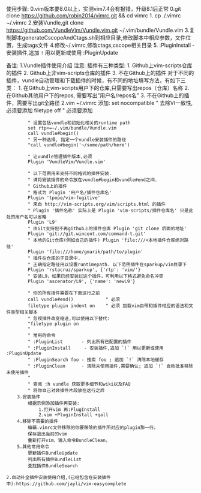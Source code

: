 使用步骤:
    0.vim版本要8.0以上，实测vim7.4会有报错，升级8.1后正常
    0.git clone https://github.com/robin2014/vimrc.git && cd vimrc
    1. cp ./.vimrc ~/.vimrc
    2.安装Vundle,git clone https://github.com/VundleVim/Vundle.vim.git ~/.vim/bundle/Vundle.vim
    3.复制脚本generateCscopeAndCtags.sh到相应目录,修改脚本中相应参数，文件位置，生成tags文件
    4.修改~/.vimrc,修改ctags,cscope相关目录
    5. :PluginInstall     - 安装插件,追加 `!` 用以更新或使用 :PluginUpdate

备注:
    1.Vundle插件使用介绍
        注意:
        插件有三种类型:
            1. Github上vim-scripts仓库的插件
            2. Github上非vim-scripts仓库的插件
            3. 不在Github上的插件
            对于不同的插件，vundle自动管理和下载插件的时候，有不同的地址填写方法，有如下三类：
            1. 在Github上vim-scripts用户下的仓库,只需要写出repos（仓库）名称
            2. 在Github其他用户下的repos, 需要写出”用户名/repos名”
            3. 不在Github上的插件，需要写出git全路径
        2.vim ~/.vimrc
        添加:
            set nocompatible              " 去除VI一致性,必须要添加
            filetype off                  " 必须要添加
            
            " 设置包括vundle和初始化相关的runtime path
            set rtp+=~/.vim/bundle/Vundle.vim
            call vundle#begin()
            " 另一种选择, 指定一个vundle安装插件的路径
            "call vundle#begin('~/some/path/here')
            
            " 让vundle管理插件版本,必须
            Plugin 'VundleVim/Vundle.vim'
            
            " 以下范例用来支持不同格式的插件安装.
            " 请将安装插件的命令放在vundle#begin和vundle#end之间.
            " Github上的插件
            " 格式为 Plugin '用户名/插件仓库名'
            Plugin 'tpope/vim-fugitive'
            " 来自 http://vim-scripts.org/vim/scripts.html 的插件
            " Plugin '插件名称' 实际上是 Plugin 'vim-scripts/插件仓库名' 只是此处的用户名可以省略
            Plugin 'L9'
            " 由Git支持但不再github上的插件仓库 Plugin 'git clone 后面的地址'
            Plugin 'git://git.wincent.com/command-t.git'
            " 本地的Git仓库(例如自己的插件) Plugin 'file:///+本地插件仓库绝对路径'
            Plugin 'file:///home/gmarik/path/to/plugin'
            " 插件在仓库的子目录中.
            " 正确指定路径用以设置runtimepath. 以下范例插件在sparkup/vim目录下
            Plugin 'rstacruz/sparkup', {'rtp': 'vim/'}
            " 安装L9，如果已经安装过这个插件，可利用以下格式避免命名冲突
            Plugin 'ascenator/L9', {'name': 'newL9'}
            
            " 你的所有插件需要在下面这行之前
            call vundle#end()            " 必须
            filetype plugin indent on    " 必须 加载vim自带和插件相应的语法和文件类型相关脚本
            " 忽视插件改变缩进,可以使用以下替代:
            "filetype plugin on
            "
            " 常用的命令
            " :PluginList       - 列出所有已配置的插件
            " :PluginInstall     - 安装插件,追加 `!` 用以更新或使用 :PluginUpdate
            " :PluginSearch foo - 搜索 foo ; 追加 `!` 清除本地缓存
            " :PluginClean      - 清除未使用插件,需要确认; 追加 `!` 自动批准移除未使用插件
            "
            " 查阅 :h vundle 获取更多细节和wiki以及FAQ
            " 将你自己对非插件片段放在这行之后
        3.安装插件
            根据示例添加插件再安装:
                1.打开vim 再:PlugInstall
                2.vim +PluginInstall +qall
        4.移除不需要的插件
            编辑.vimrc文件移除的你要移除的插件所对应的plugin那一行。
            保存退出当前的vim
            重新打开vim，输入命令BundleClean。
        5.其他常用命令
            更新插件BundleUpdate
            列出所有插件BundleList
            查找插件BundleSearch

    2.自动补全插件安装使用介绍,(已经包含在安装插件中):https://github.com/jayli/vim-easycomplete

